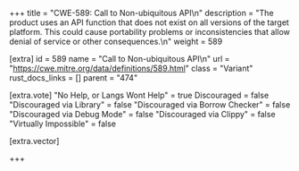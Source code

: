 +++
title = "CWE-589: Call to Non-ubiquitous API\n"
description = "The product uses an API function that does not exist on all versions of the target platform. This could cause portability problems or inconsistencies that allow denial of service or other consequences.\n"
weight = 589

[extra]
id = 589
name = "Call to Non-ubiquitous API\n"
url = "https://cwe.mitre.org/data/definitions/589.html"
class = "Variant"
rust_docs_links = []
parent = "474"

[extra.vote]
"No Help, or Langs Wont Help" = true
Discouraged = false
"Discouraged via Library" = false
"Discouraged via Borrow Checker" = false
"Discouraged via Debug Mode" = false
"Discouraged via Clippy" = false
"Virtually Impossible" = false

[extra.vector]

+++